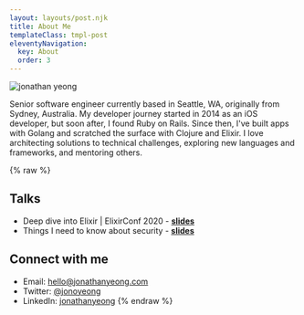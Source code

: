 ```yaml
---
layout: layouts/post.njk
title: About Me
templateClass: tmpl-post
eleventyNavigation:
  key: About
  order: 3
---
```


<div class="tmpl-about-container">
  <div class="col-1">
    <img src="https://res.cloudinary.com/jonathan-yeong/image/upload/v1596067022/personal-blog/profile_pic_alznjm.jpg" alt="jonathan yeong" />
  </div>
  <div class="col-2">
  <p>
    Senior software engineer currently based in Seattle, WA, originally from Sydney, Australia. My developer journey started in 2014 as an iOS developer, but soon after, I found Ruby on Rails. Since then, I've built apps with Golang and scratched the surface with Clojure and Elixir. I love architecting solutions to technical challenges, exploring new languages and frameworks, and mentoring others.
  </p>

  {% raw %}
  ## Talks

  * Deep dive into Elixir | ElixirConf 2020 - [**slides**](https://speakerdeck.com/jonoyeong/deep-dive-into-elixir)
  * Things I need to know about security - [**slides**](https://speakerdeck.com/jonoyeong/things-i-need-to-know-about-security)

  ## Connect with me
  * Email: [hello@jonathanyeong.com](mailto:hello@jonathanyeong.com)
  * Twitter: [@jonoyeong](https://twitter.com/jonoyeong)
  * LinkedIn: [jonathanyeong](https://www.linkedin.com/in/jonathan-yeong/)
  {% endraw %}
  </div>
</div>

